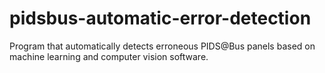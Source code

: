 # pidsbus-automatic-error-detection
Program that automatically detects erroneous PIDS@Bus panels based on machine learning and computer vision software.
